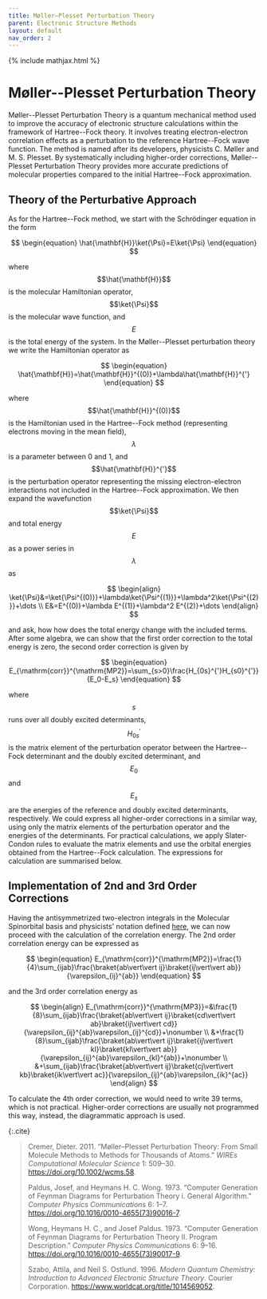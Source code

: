 ```yaml
---
title: Møller–Plesset Perturbation Theory
parent: Electronic Structure Methods
layout: default
nav_order: 2
---
```

{% include mathjax.html %}

# Møller--Plesset Perturbation Theory<!--\label{sec:moller_plesset_perturbation_theory}-->

Møller--Plesset Perturbation Theory is a quantum mechanical method used to improve the accuracy of electronic structure calculations within the framework of Hartree--Fock theory. It involves treating electron-electron correlation effects as a perturbation to the reference Hartree--Fock wave function. The method is named after its developers, physicists C. Møller and M. S. Plesset. By systematically including higher-order corrections, Møller--Plesset Perturbation Theory provides more accurate predictions of molecular properties compared to the initial Hartree--Fock approximation.

## Theory of the Perturbative Approach

As for the Hartree--Fock method, we start with the Schrödinger equation in the form

$$
\begin{equation}
\hat{\mathbf{H}}\ket{\Psi}=E\ket{\Psi}
\end{equation}
$$

where $$\hat{\mathbf{H}}$$ is the molecular Hamiltonian operator, $$\ket{\Psi}$$ is the molecular wave function, and $$E$$ is the total energy of the system. In the Møller--Plesset perturbation theory we write the Hamiltonian operator as

$$
\begin{equation}
\hat{\mathbf{H}}=\hat{\mathbf{H}}^{(0)}+\lambda\hat{\mathbf{H}}^{'}
\end{equation}
$$

where $$\hat{\mathbf{H}}^{(0)}$$ is the Hamiltonian used in the Hartree--Fock method (representing electrons moving in the mean field), $$\lambda$$ is a parameter between 0 and 1, and $$\hat{\mathbf{H}}^{'}$$ is the perturbation operator representing the missing electron-electron interactions not included in the Hartree--Fock approximation. We then expand the wavefunction $$\ket{\Psi}$$ and total energy $$E$$ as a power series in $$\lambda$$ as

$$
\begin{align}
\ket{\Psi}&=\ket{\Psi^{(0)}}+\lambda\ket{\Psi^{(1)}}+\lambda^2\ket{\Psi^{(2)}}+\dots \\
E&=E^{(0)}+\lambda E^{(1)}+\lambda^2 E^{(2)}+\dots
\end{align}
$$

and ask, how how does the total energy change with the included terms. After some algebra, we can show that the first order correction to the total energy is zero, the second order correction is given by

$$
\begin{equation}
E_{\mathrm{corr}}^{\mathrm{MP2}}=\sum_{s>0}\frac{H_{0s}^{'}H_{s0}^{'}}{E_0-E_s}
\end{equation}
$$

where $$s$$ runs over all doubly excited determinants, $$H_{0s}^{'}$$ is the matrix element of the perturbation operator between the Hartree--Fock determinant and the doubly excited determinant, and $$E_0$$ and $$E_s$$ are the energies of the reference and doubly excited determinants, respectively.<!--\supercite{10.1002/wcms.58,1014569052}--> We could express all higher-order corrections in a similar way, using only the matrix elements of the perturbation operator and the energies of the determinants. For practical calculations, we apply Slater-Condon rules to evaluate the matrix elements and use the orbital energies obtained from the Hartree--Fock calculation. The expressions for calculation are summarised below.

## Implementation of 2nd and 3rd Order Corrections

Having the antisymmetrized two-electron integrals in the Molecular Spinorbital basis and physicists' notation defined [here](hartree_fock.html#integral-transforms-to-the-basis-of-molecular-spinorbitals)<!--in Section \ref{sec:integral_transform}-->, we can now proceed with the calculation of the correlation energy. The 2nd order correlation energy can be expressed as

$$
\begin{equation}
E_{\mathrm{corr}}^{\mathrm{MP2}}=\frac{1}{4}\sum_{ijab}\frac{\braket{ab\vert\vert ij}\braket{ij\vert\vert ab}}{\varepsilon_{ij}^{ab}}
\end{equation}
$$

and the 3rd order correlation energy as

$$
\begin{align}
E_{\mathrm{corr}}^{\mathrm{MP3}}=&\frac{1}{8}\sum_{ijab}\frac{\braket{ab\vert\vert ij}\braket{cd\vert\vert ab}\braket{ij\vert\vert cd}}{\varepsilon_{ij}^{ab}\varepsilon_{ij}^{cd}}+\nonumber \\
&+\frac{1}{8}\sum_{ijab}\frac{\braket{ab\vert\vert ij}\braket{ij\vert\vert kl}\braket{kl\vert\vert ab}}{\varepsilon_{ij}^{ab}\varepsilon_{kl}^{ab}}+\nonumber \\
&+\sum_{ijab}\frac{\braket{ab\vert\vert ij}\braket{cj\vert\vert kb}\braket{ik\vert\vert ac}}{\varepsilon_{ij}^{ab}\varepsilon_{ik}^{ac}}
\end{align}
$$

To calculate the 4th order correction, we would need to write 39 terms, which is not practical. Higher-order corrections are usually not programmed this way, instead, the diagrammatic approach is used.<!--\supercite{1014569052,10.1016/0010-4655!73!90016-7,10.1016/0010-4655!73!90017-9}-->

{:.cite}
> Cremer, Dieter. 2011. “Møller–Plesset Perturbation Theory: From Small Molecule Methods to Methods for Thousands of Atoms.” *WIREs Computational Molecular Science* 1: 509–30. <https://doi.org/10.1002/wcms.58>.
>
> Paldus, Josef, and Heymans H. C. Wong. 1973. “Computer Generation of Feynman Diagrams for Perturbation Theory i. General Algorithm.” *Computer Physics Communications* 6: 1–7. <https://doi.org/10.1016/0010-4655(73)90016-7>.
>
> Wong, Heymans H. C., and Josef Paldus. 1973. “Computer Generation of Feynman Diagrams for Perturbation Theory II. Program Description.” *Computer Physics Communications* 6: 9–16. <https://doi.org/10.1016/0010-4655(73)90017-9>.
>
> Szabo, Attila, and Neil S. Ostlund. 1996. *Modern Quantum Chemistry: Introduction to Advanced Electronic Structure Theory*. Courier Corporation. <https://www.worldcat.org/title/1014569052>.
>
